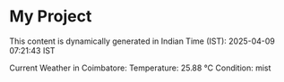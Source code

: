 # My Project

This content is dynamically generated in Indian Time (IST): 2025-04-09 07:21:43 IST


Current Weather in Coimbatore:
Temperature: 25.88 °C
Condition: mist
